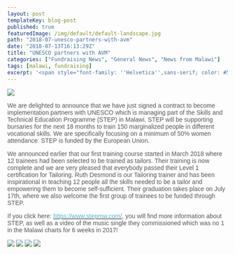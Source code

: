 ```yaml
---
layout: post
templateKey: blog-post
published: true
featuredImage: /img/default/default-landscape.jpg
path: "2018-07-unesco-partners-with-avm"
date: "2018-07-13T16:13:29Z"
title: "UNESCO partners with AVM"
categories: ["Fundraising News", "General News", "News from Malawi"]
tags: [malawi, fundraising]
excerpt: '<span style="font-family: ''Helvetica'',sans-serif; color: #565656;">We are delighted to announce t...'
---
```


[![](https://f000.backblazeb2.com/file/avm-wp-uploads/2018/07/AVM-STEP-LOGOS-300x59.jpg)](https://f000.backblazeb2.com/file/avm-wp-uploads/2018/07/AVM-STEP-LOGOS.jpg)

<span style="font-family: 'Helvetica',sans-serif; color: #565656;">We are delighted to announce that we have just signed a contract to become implementation partners with UNESCO which is managing part of the Skills and Technical Education Programme (STEP) in Malawi. STEP will be supporting bursaries for the next 18 months to train 150 marginalized people in different vocational skills. We are specifically focusing on a minimum of 50% women attendance. STEP is funded by the European Union.</span>

<span style="font-family: 'Helvetica',sans-serif; color: #565656;">We announced earlier that our first training course started in March 2018 where 12 trainees had been selected to be trained as tailors. Their training is now complete and we are very pleased that everybody passed their Level 1 certification for Tailoring. Ruth Desmond is our Tailoring trainer and has been inspirational in teaching 12 people all the skills needed to be a tailor and empowering them to become self-sufficient. Their graduation takes place on July 17th, where we also welcome the first group of trainees to be funded through STEP.</span>

<span style="font-family: 'Helvetica',sans-serif; color: #565656;">If you click here: [<span style="color: #55b2d5; text-decoration: none; text-underline: none;">https://www.stepmw.com/</span>](https://www.stepmw.com/), you will find more information about STEP, as well as a video of the music single they commissioned which was no 1 in the Malawi charts for 6 weeks in 2017!</span>

[![](https://f000.backblazeb2.com/file/avm-wp-uploads/2018/03/Tailoring-March-2018-3-300x225.jpg)](https://f000.backblazeb2.com/file/avm-wp-uploads/2018/03/Tailoring-March-2018-3.jpg) [![](https://f000.backblazeb2.com/file/avm-wp-uploads/2018/03/Tailoring-March-2018-4-300x225.jpg)](https://f000.backblazeb2.com/file/avm-wp-uploads/2018/03/Tailoring-March-2018-4.jpg) [![](https://f000.backblazeb2.com/file/avm-wp-uploads/2018/03/Tailoring-March-2018-1-300x225.jpg)](https://f000.backblazeb2.com/file/avm-wp-uploads/2018/03/Tailoring-March-2018-1.jpg) [![](https://f000.backblazeb2.com/file/avm-wp-uploads/2018/03/Tailoring-March-2018-2-300x225.jpg)](https://f000.backblazeb2.com/file/avm-wp-uploads/2018/03/Tailoring-March-2018-2.jpg)
